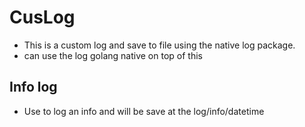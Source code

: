 # CusLog
- This is a custom log and save to file using the native log package.
- can use the log golang native on top of this

## Info log
- Use to log an info and will be save at the log/info/datetime